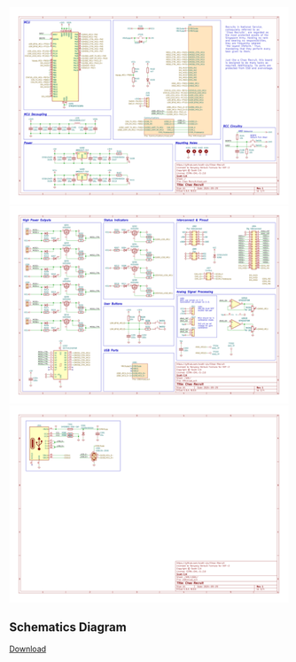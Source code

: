![img](./ChaoRecruit.svg)
![img](./ChaoRecruit-HMI.svg)
![img](./ChaoRecruit-HMI-USB1.svg)


## Schematics Diagram
<a href="./docs/schematics/ChaoRecruit.pdf">Download</a>